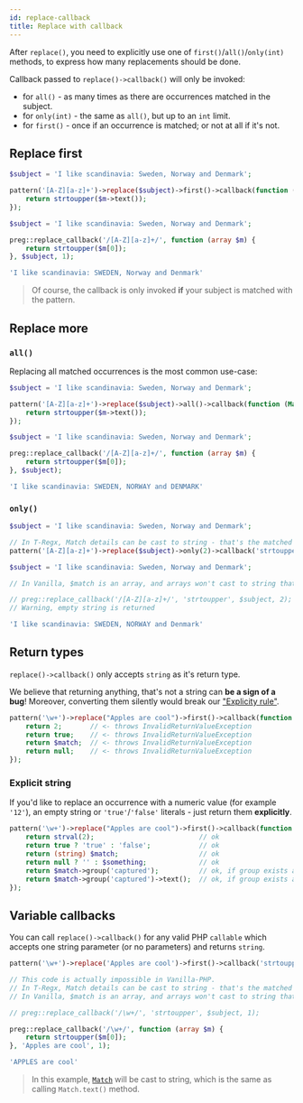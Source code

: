 ```yaml
---
id: replace-callback
title: Replace with callback
---
```


After `replace()`, you need to explicitly use one of `first()`/`all()`/`only(int)` methods, to express how many
replacements should be done.

Callback passed to `replace()->callback()` will only be invoked:
 - for `all()` - as many times as there are occurrences matched in the subject.
 - for `only(int)` - the same as `all()`, but up to an `int` limit.
 - for `first()` - once if an occurrence is matched; or not at all if it's not.

## Replace first

<!--DOCUSAURUS_CODE_TABS-->
<!--T-Regx-->
```php
$subject = 'I like scandinavia: Sweden, Norway and Denmark'; 

pattern('[A-Z][a-z]+')->replace($subject)->first()->callback(function (Match $m) {
    return strtoupper($m->text());
});
```
<!--PHP-->
```php
$subject = 'I like scandinavia: Sweden, Norway and Denmark'; 

preg::replace_callback('/[A-Z][a-z]+/', function (array $m) {
    return strtoupper($m[0]);
}, $subject, 1);
```
<!--END_DOCUSAURUS_CODE_TABS-->
<!--T-Regx:{return-at(2)}-->
<!--PHP:{return-at(2)}-->
<!--Result-Value-->

```php
'I like scandinavia: SWEDEN, Norway and Denmark'
```

> Of course, the callback is only invoked **if** your subject is matched with the pattern.

## Replace more

### `all()`

Replacing all matched occurrences is the most common use-case:

<!--DOCUSAURUS_CODE_TABS-->
<!--T-Regx-->
```php
$subject = 'I like scandinavia: Sweden, Norway and Denmark'; 

pattern('[A-Z][a-z]+')->replace($subject)->all()->callback(function (Match $m) {
    return strtoupper($m->text());
});
```
<!--PHP-->
```php
$subject = 'I like scandinavia: Sweden, Norway and Denmark'; 

preg::replace_callback('/[A-Z][a-z]+/', function (array $m) {
    return strtoupper($m[0]);
}, $subject);
```
<!--END_DOCUSAURUS_CODE_TABS-->
<!--T-Regx:{return-at(2)}-->
<!--PHP:{return-at(2)}-->
<!--Result-Value-->

```php
'I like scandinavia: SWEDEN, NORWAY and DENMARK'
```

### `only()`

<!--DOCUSAURUS_CODE_TABS-->
<!--T-Regx-->
```php
$subject = 'I like scandinavia: Sweden, Norway and Denmark'; 

// In T-Regx, Match details can be cast to string - that's the matched text
pattern('[A-Z][a-z]+')->replace($subject)->only(2)->callback('strtoupper');
```
<!--PHP-->
```php
$subject = 'I like scandinavia: Sweden, Norway and Denmark'; 

// In Vanilla, $match is an array, and arrays won't cast to string that easily

// preg::replace_callback('/[A-Z][a-z]+/', 'strtoupper', $subject, 2);  
// Warning, empty string is returned
```
<!--END_DOCUSAURUS_CODE_TABS-->
<!--T-Regx:{return-at(last)}-->
<!--PHP:{ignore-snippet}-->
<!--Result-Value-->

```php
'I like scandinavia: SWEDEN, NORWAY and Denmark'
```

## Return types

`replace()->callback()` only accepts `string` as it's return type. 

We believe that returning anything, that's not a string can **be a sign of a bug**! Moreover, converting them silently 
would break our ["Explicity rule"](whats-the-point#t-regx-to-the-rescue).

```php
pattern('\w+')->replace("Apples are cool")->first()->callback(function (Match $match) {
    return 2;       // <- throws InvalidReturnValueException
    return true;    // <- throws InvalidReturnValueException
    return $match;  // <- throws InvalidReturnValueException
    return null;    // <- throws InvalidReturnValueException
});
```

### Explicit string

If you'd like to replace an occurrence with a numeric value (for example `'12'`), an empty string or `'true'`/`'false'` 
literals - just return them **explicitly**.

```php
pattern('\w+')->replace("Apples are cool")->first()->callback(function (Match $match) {
    return strval(2);                          // ok
    return true ? 'true' : 'false';            // ok
    return (string) $match;                    // ok
    return null ? '' : $something;             // ok
    return $match->group('captured');          // ok, if group exists and was matched
    return $match->group('captured')->text();  // ok, if group exists and was matched
});
```

## Variable callbacks

You can call `replace()->callback()` for any valid PHP `callable` which accepts one string parameter (or no parameters) 
and returns `string`.

<!--DOCUSAURUS_CODE_TABS-->
<!--T-Regx-->
```php
pattern('\w+')->replace('Apples are cool')->first()->callback('strtoupper');
```
<!--PHP-->
```php
// This code is actually impossible in Vanilla-PHP.
// In T-Regx, Match details can be cast to string - that's the matched text
// In Vanilla, $match is an array, and arrays won't cast to string that easily

// preg::replace_callback('/\w+/', 'strtoupper', $subject, 1);

preg::replace_callback('/\w+/', function (array $m) {
    return strtoupper($m[0]);
}, 'Apples are cool', 1);
```
<!--END_DOCUSAURUS_CODE_TABS-->
<!--PHP:{return-at(-3)}-->
<!--Result-Value-->

```php
'APPLES are cool'
```

> In this example, [`Match`](match-details.md) will be cast to string, which is the same as calling `Match.text()` method.
